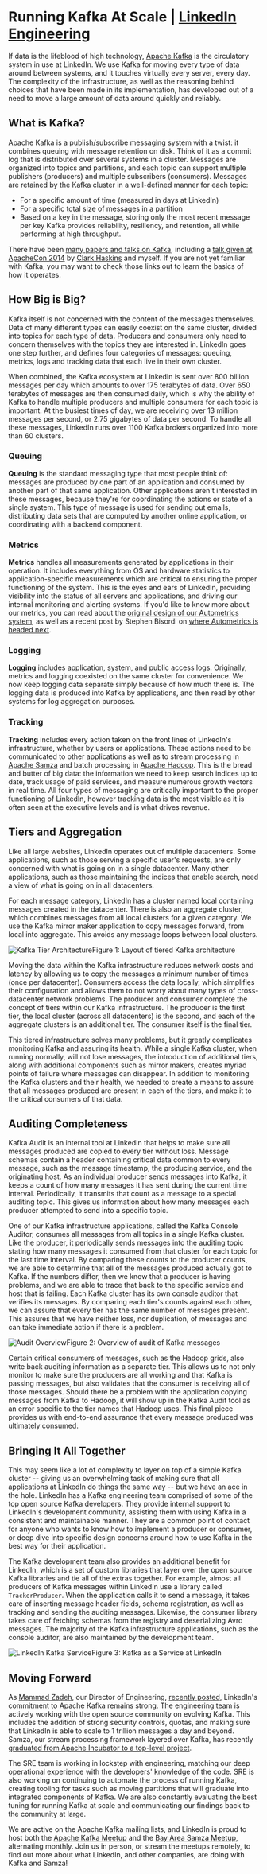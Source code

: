 

# Running Kafka At Scale | [LinkedIn Engineering](https://engineering.linkedin.com/kafka/running-kafka-scale "Permalink to Running Kafka At Scale | LinkedIn Engineering")


If data is the lifeblood of high technology, [Apache Kafka][1] is the circulatory system in use at LinkedIn. We use Kafka for moving every type of data around between systems, and it touches virtually every server, every day. The complexity of the infrastructure, as well as the reasoning behind choices that have been made in its implementation, has developed out of a need to move a large amount of data around quickly and reliably.

## What is Kafka?

Apache Kafka is a publish/subscribe messaging system with a twist: it combines queuing with message retention on disk. Think of it as a commit log that is distributed over several systems in a cluster. Messages are organized into topics and partitions, and each topic can support multiple publishers (producers) and multiple subscribers (consumers). Messages are retained by the Kafka cluster in a well-defined manner for each topic:

* For a specific amount of time (measured in days at LinkedIn)
* For a specific total size of messages in a partition
* Based on a key in the message, storing only the most recent message per key
Kafka provides reliability, resiliency, and retention, all while performing at high throughput.

There have been [many papers and talks on Kafka][2], including a [talk given at ApacheCon 2014][3] by [Clark Haskins][4] and myself. If you are not yet familiar with Kafka, you may want to check those links out to learn the basics of how it operates.

## How Big is Big?

Kafka itself is not concerned with the content of the messages themselves. Data of many different types can easily coexist on the same cluster, divided into topics for each type of data. Producers and consumers only need to concern themselves with the topics they are interested in. LinkedIn goes one step further, and defines four categories of messages: queuing, metrics, logs and tracking data that each live in their own cluster.

When combined, the Kafka ecosystem at LinkedIn is sent over 800 billion messages per day which amounts to over 175 terabytes of data. Over 650 terabytes of messages are then consumed daily, which is why the ability of Kafka to handle multiple producers and multiple consumers for each topic is important. At the busiest times of day, we are receiving over 13 million messages per second, or 2.75 gigabytes of data per second. To handle all these messages, LinkedIn runs over 1100 Kafka brokers organized into more than 60 clusters.

### Queuing

**Queuing** is the standard messaging type that most people think of: messages are produced by one part of an application and consumed by another part of that same application. Other applications aren't interested in these messages, because they're for coordinating the actions or state of a single system. This type of message is used for sending out emails, distributing data sets that are computed by another online application, or coordinating with a backend component.

### Metrics

**Metrics** handles all measurements generated by applications in their operation. It includes everything from OS and hardware statistics to application-specific measurements which are critical to ensuring the proper functioning of the system. This is the eyes and ears of LinkedIn, providing visibility into the status of all servers and applications, and driving our internal monitoring and alerting systems. If you'd like to know more about our metrics, you can read about the [original design of our Autometrics system][5], as well as a recent post by Stephen Bisordi on [where Autometrics is headed next][6].

### Logging

**Logging** includes application, system, and public access logs. Originally, metrics and logging coexisted on the same cluster for convenience. We now keep logging data separate simply because of how much there is. The logging data is produced into Kafka by applications, and then read by other systems for log aggregation purposes.

### Tracking

**Tracking** includes every action taken on the front lines of LinkedIn's infrastructure, whether by users or applications. These actions need to be communicated to other applications as well as to stream processing in [Apache Samza][7] and batch processing in [Apache Hadoop][8]. This is the bread and butter of big data: the information we need to keep search indices up to date, track usage of paid services, and measure numerous growth vectors in real time. All four types of messaging are critically important to the proper functioning of LinkedIn, however tracking data is the most visible as it is often seen at the executive levels and is what drives revenue.

## Tiers and Aggregation

Like all large websites, LinkedIn operates out of multiple datacenters. Some applications, such as those serving a specific user's requests, are only concerned with what is going on in a single datacenter. Many other applications, such as those maintaining the indices that enable search, need a view of what is going on in all datacenters.

For each message category, LinkedIn has a cluster named local containing messages created in the datacenter. There is also an aggregate cluster, which combines messages from all local clusters for a given category. We use the Kafka mirror maker application to copy messages forward, from local into aggregate. This avoids any message loops between local clusters.

![Kafka Tier Architecture][9]Figure 1: Layout of tiered Kafka architecture

Moving the data within the Kafka infrastructure reduces network costs and latency by allowing us to copy the messages a minimum number of times (once per datacenter). Consumers access the data locally, which simplifies their configuration and allows them to not worry about many types of cross-datacenter network problems. The producer and consumer complete the concept of tiers within our Kafka infrastructure. The producer is the first tier, the local cluster (across all datacenters) is the second, and each of the aggregate clusters is an additional tier. The consumer itself is the final tier.

This tiered infrastructure solves many problems, but it greatly complicates monitoring Kafka and assuring its health. While a single Kafka cluster, when running normally, will not lose messages, the introduction of additional tiers, along with additional components such as mirror makers, creates myriad points of failure where messages can disappear. In addition to monitoring the Kafka clusters and their health, we needed to create a means to assure that all messages produced are present in each of the tiers, and make it to the critical consumers of that data.

## Auditing Completeness

Kafka Audit is an internal tool at LinkedIn that helps to make sure all messages produced are copied to every tier without loss. Message schemas contain a header containing critical data common to every message, such as the message timestamp, the producing service, and the originating host. As an individual producer sends messages into Kafka, it keeps a count of how many messages it has sent during the current time interval. Periodically, it transmits that count as a message to a special auditing topic. This gives us information about how many messages each producer attempted to send into a specific topic.

One of our Kafka infrastructure applications, called the Kafka Console Auditor, consumes all messages from all topics in a single Kafka cluster. Like the producer, it periodically sends messages into the auditing topic stating how many messages it consumed from that cluster for each topic for the last time interval. By comparing these counts to the producer counts, we are able to determine that all of the messages produced actually got to Kafka. If the numbers differ, then we know that a producer is having problems, and we are able to trace that back to the specific service and host that is failing. Each Kafka cluster has its own console auditor that verifies its messages. By comparing each tier's counts against each other, we can assure that every tier has the same number of messages present. This assures that we have neither loss, nor duplication, of messages and can take immediate action if there is a problem.

![Audit Overview][10]Figure 2: Overview of audit of Kafka messages

Certain critical consumers of messages, such as the Hadoop grids, also write back auditing information as a separate tier. This allows us to not only monitor to make sure the producers are all working and that Kafka is passing messages, but also validates that the consumer is receiving all of those messages. Should there be a problem with the application copying messages from Kafka to Hadoop, it will show up in the Kafka Audit tool as an error specific to the tier names that Hadoop uses. This final piece provides us with end-to-end assurance that every message produced was ultimately consumed.

## Bringing It All Together

This may seem like a lot of complexity to layer on top of a simple Kafka cluster -- giving us an overwhelming task of making sure that all applications at LinkedIn do things the same way -- but we have an ace in the hole. LinkedIn has a Kafka engineering team comprised of some of the top open source Kafka developers. They provide internal support to LinkedIn's development community, assisting them with using Kafka in a consistent and maintainable manner. They are a common point of contact for anyone who wants to know how to implement a producer or consumer, or deep dive into specific design concerns around how to use Kafka in the best way for their application.

The Kafka development team also provides an additional benefit for LinkedIn, which is a set of custom libraries that layer over the open source Kafka libraries and tie all of the extras together. For example, almost all producers of Kafka messages within LinkedIn use a library called `TrackerProducer`. When the application calls it to send a message, it takes care of inserting message header fields, schema registration, as well as tracking and sending the auditing messages. Likewise, the consumer library takes care of fetching schemas from the registry and deserializing Avro messages. The majority of the Kafka infrastructure applications, such as the console auditor, are also maintained by the development team.

![LinkedIn Kafka Service][11]Figure 3: Kafka as a Service at LinkedIn

## Moving Forward

As [Mammad Zadeh][12], our Director of Engineering, [recently posted][13], LinkedIn's commitment to Apache Kafka remains strong. The engineering team is actively working with the open source community on evolving Kafka. This includes the addition of strong security controls, quotas, and making sure that LinkedIn is able to scale to 1 trillion messages a day and beyond. Samza, our stream processing framework layered over Kafka, has recently [graduated from Apache Incubator to a top-level project][14].

The SRE team is working in lockstep with engineering, matching our deep operational experience with the developers' knowledge of the code. SRE is also working on continuing to automate the process of running Kafka, creating tooling for tasks such as moving partitions that will graduate into integrated components of Kafka. We are also constantly evaluating the best tuning for running Kafka at scale and communicating our findings back to the community at large.

We are active on the Apache Kafka mailing lists, and LinkedIn is proud to host both the [Apache Kafka Meetup][15] and the [Bay Area Samza Meetup][16], alternating monthly. Join us in person, or stream the meetups remotely, to find out more about what LinkedIn, and other companies, are doing with Kafka and Samza!

[1]: http://kafka.apache.org/
[2]: https://cwiki.apache.org/confluence/display/KAFKA/Kafka+papers+and+presentations
[3]: http://www.slideshare.net/ToddPalino/enterprise-kafka-kafka-as-a-service
[4]: https://www.linkedin.com/in/clarkhaskins
[5]: https://engineering.linkedin.com/52/autometrics-self-service-metrics-collection
[6]: https://engineering.linkedin.com/metrics/scaling-collection-self-service-metrics
[7]: http://samza.apache.org/
[8]: http://hadoop.apache.org/
[9]: https://content.linkedin.com/content/dam/engineering/en-us/blog/migrated/Tier%20Architecture%202.png
[10]: https://content.linkedin.com/content/dam/engineering/en-us/blog/migrated/Audit%20Overview.png
[11]: https://content.linkedin.com/content/dam/engineering/en-us/blog/migrated/LinkedIn%20Kafka%20Libs%202_0.png
[12]: https://www.linkedin.com/in/mammadz
[13]: https://engineering.linkedin.com/kafka/kafka-linkedin-current-and-future
[14]: https://engineering.linkedin.com/samza/apache-samza-graduates-apache-incubator
[15]: http://www.meetup.com/http-kafka-apache-org/
[16]: http://www.meetup.com/Bay-Area-Samza-Meetup/
  
